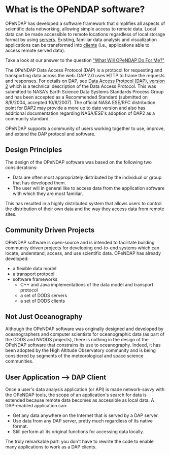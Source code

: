 # What is the OPeNDAP software?

OPeNDAP has developed a software framework that simplifies all aspects of scientific data networking, allowing simple access to remote data. Local data can be made accessible to remote locations regardless of local storage format by using
[servers](https://www.opendap.org/support/OPeNDAP-servers).
Existing, familiar data analysis and visualization applications can be transformed into
[clients](https://www.opendap.org/support/OPeNDAP-clients)
(i.e., applications able to access remote served data).

Take a look at our answer to the question
["What Will OPeNDAP Do For Me?"](https://www.opendap.org/faq/general/what-will-opendap-do)

The OPeNDAP Data Access Protocol (DAP) is a protocol for requesting and transporting data across the web. DAP 2.0 uses HTTP to frame the requests and responses. For details on DAP, see
[Data Access Protocol (DAP), version 2](https://www.opendap.org/support/faq/general/'/pdf/ESE-RFC-004v1.1.pdf)
which is a technical description of the Data Access Protocol. This was submitted to NASA's Earth Science Data Systems Standards Process Group and has been accepted as a Recommended Standard (submitted on 8/8/2004, accepted 10/8/2007). The official NASA ESE/RFC distribution point for DAP2 may provide a more up to date version and also has additional documentation regarding NASA/ESE's adoption of DAP2 as a community standard.

OPeNDAP supports a community of users working together to use, improve, and extend the DAP protocol and software.

## Design Principles

The design of the OPeNDAP software was based on the following two considerations:

* Data are often most appropriately distributed by the individual or group that has developed them.
* The user will in general like to access data from the application software with which they are most familiar.

This has resulted in a highly distributed system that allows users to control the distribution of their own data and the way they access data from remote sites.

## Community Driven Projects

OPeNDAP software is open-source and is intended to facilitate building community driven projects for developing end-to-end systems which can locate, understand, access, and use scientific data. OPeNDAP has already developed:

* a flexible data model
* a transport protocol
* software frameworks
  * C++ and Java implementations of the data model and transport protocol
  * a set of DODS servers
  * a set of DODS clients

## Not Just Oceanography

Although the OPeNDAP software was originally designed and developed by oceanographers and computer scientists for oceanographic data (as part of the DODS and NVODS projects), there is nothing in the design of the OPeNDAP software that constrains its use to oceanography. Indeed, it has been adopted by the High Altitude Observatory community and is being considered by segments of the meteorological and space science communities.

## User Application --> DAP Client

Once a user's data analysis application (or API) is made network-savvy with the OPeNDAP tools, the scope of an application's search for data is extended because remote data becomes as accessible as local data. A DAP-enabled application can:

* Get any data anywhere on the Internet that is served by a DAP server.
* Use data from any DAP server, pretty much regardless of its native format.
* Still perform all its original functions for accessing data locally.

The truly remarkable part: you don't have to rewrite the code to enable many applications to work as a DAP clients.